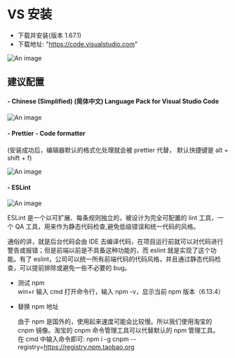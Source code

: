 # VS 安装

- 下载并安装(版本 1.67.1)<br>
- 下载地址: "https://code.visualstudio.com"

![An image](/vuecomp/img/vsaz.png)

## 建议配置

#### - Chinese (Simplified) (简体中文) Language Pack for Visual Studio Code<br>

![An image](/vuecomp/img/Chinese.webp)<br>

#### - Prettier - Code formatter

(安装成功后，编辑器默认的格式化处理就会被 prettier 代替， 默认快捷键是 alt + shift + f)<br>

![An image](/vuecomp/img/prettier.webp)<br>

#### - ESLint<br>

![An image](/vuecomp/img/eslint.webp)<br>

ESLint 是一个以可扩展、每条规则独立的，被设计为完全可配置的 lint 工具，一个 QA 工具，用来作为静态代码检查,避免低级错误和统一代码的风格。<br>

通俗的讲，就是后台代码会由 IDE 去编译代码，在项目运行前就可以对代码进行警告或报错；但是前端以前是不具备这种功能的，而 eslint 就是实现了这个功能。有了 eslint，公司可以统一所有前端代码的代码风格，并且通过静态代码检查，可以提前排除或避免一些不必要的 bug。

- 测试 npm<br>
  win+r 输入 cmd 打开命令行，输入 npm -v，显示当前 npm 版本（6.13.4）

- 替换 npm 地址

  由于 npm 是国外的，使用起来速度可能会比较慢。所以我们使用淘宝的 cnpm 镜像。淘宝的 cnpm 命令管理工具可以代替默认的 npm 管理工具。<br>
  在 cmd 中输入命令即可: npm i -g cnpm --registry=https://registry.npm.taobao.org
